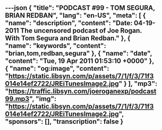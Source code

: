 ---json
{
  "title": "PODCAST #99 - TOM SEGURA, BRIAN REDBAN",
  "lang": "en-US",
  "meta": [
    {
      "name": "description",
      "content": "Date: 04-19-2011 The uncensored podcast of Joe Rogan. With Tom Segura and Brian Redban."
    },
    {
      "name": "keywords",
      "content": "brian,tom,redban,segura"
    },
    {
      "name": "date",
      "content": "Tue, 19 Apr 2011 01:53:10 +0000"
    },
    {
      "name": "og:image",
      "content": "https://static.libsyn.com/p/assets/7/1/f/3/71f3014e14ef2722/JREiTunesImage2.jpg"
    }
  ],
  "mp3": "https://traffic.libsyn.com/joeroganexp/podcast99.mp3",
  "img": "https://static.libsyn.com/p/assets/7/1/f/3/71f3014e14ef2722/JREiTunesImage2.jpg",
  "sponsors": [],
  "transcription": false
}
---
<episode-header />

<timemark seconds="0" />

<transcribe-call-to-action />

<episode-footer />